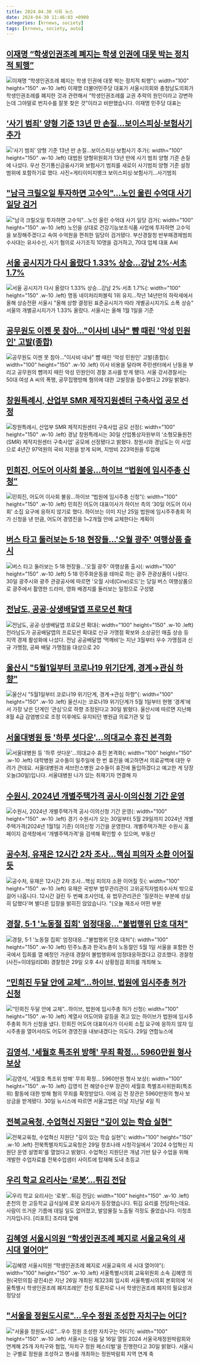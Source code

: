 ```yaml
---
title: 2024.04.30 사회 뉴스
date: 2024-04-30 11:46:03 +0900
categories: [krnews, society]
tags: [krnews, society, auto]
---
```

## [이재명 “학생인권조례 폐지는 학생 인권에 대못 박는 정치적 퇴행”](https://n.news.naver.com/mnews/article/056/0011710870)

![이재명 “학생인권조례 폐지는 학생 인권에 대못 박는 정치적 퇴행”](https://mimgnews.pstatic.net/image/origin/056/2024/04/29/11710870.jpg?type=nf220_150){: width="100" height="150" .w-10 .left}
이재명 더불어민주당 대표가 서울시의회와 충청남도의회가 학생인권조례를 폐지한 것과 관련해서 “학생인권조례를 교권 추락의 원인이라고 강변하는데 그야말로 번지수를 잘못 찾은 것”이라고 비판했습니다. 이재명 민주당 대표는

## [‘사기 범죄’ 양형 기준 13년 만 손질…보이스피싱·보험사기 추가](https://n.news.naver.com/mnews/article/018/0005727941)

![‘사기 범죄’ 양형 기준 13년 만 손질…보이스피싱·보험사기 추가](https://mimgnews.pstatic.net/image/origin/018/2024/04/30/5727941.jpg?type=nf220_150){: width="100" height="150" .w-10 .left}
대법원 양형위원회가 13년 만에 사기 범죄 양형 기준 손질에 나섰다. 우선 전기통신금융사기와 보험사기 범죄를 새로이 사기범죄 양형 기준 설정 범위에 포함하기로 했다. 사진=게티이미지뱅크 보이스피싱·보험사기…사기범죄

## ["남극 크릴오일 투자하면 고수익"…노인 울린 수억대 사기 일당 검거](https://n.news.naver.com/mnews/article/421/0007511941)

!["남극 크릴오일 투자하면 고수익"…노인 울린 수억대 사기 일당 검거](https://mimgnews.pstatic.net/image/origin/421/2024/04/30/7511941.jpg?type=nf220_150){: width="100" height="150" .w-10 .left}
노인을 상대로 건강기능보조식품 사업에 투자하면 고수익을 보장해주겠다고 속여 수억원을 편취한 일당이 검거됐다. 부산경찰청 반부패경제범죄수사대는 유사수신, 사기 혐의로 사기조직 10명을 검거하고, 70대 업체 대표 A씨

## [서울 공시지가 다시 올랐다 1.33% 상승…강남 2%·서초 1.7%](https://n.news.naver.com/mnews/article/001/0014660164)

![서울 공시지가 다시 올랐다 1.33% 상승…강남 2%·서초 1.7%](https://mimgnews.pstatic.net/image/origin/001/2024/04/30/14660164.jpg?type=nf220_150){: width="100" height="150" .w-10 .left}
명동 네이처리퍼블릭 1위 유지…작년 14년만의 하락세에서 올해 상승전환 서울시 "올해 상향 결정된 표준공시지가 따라 개별공시지가도 소폭 상승" 서울의 개별공시지가가 1.33% 올랐다. 서울시는 올해 1월 1일을 기준

## [공무원도 이젠 못 참아…"이사비 내놔" 뺨 때린 '악성 민원인' 고발(종합)](https://n.news.naver.com/mnews/article/421/0007510878)

![공무원도 이젠 못 참아…"이사비 내놔" 뺨 때린 '악성 민원인' 고발(종합)](https://mimgnews.pstatic.net/image/origin/421/2024/04/29/7510878.jpg?type=nf220_150){: width="100" height="150" .w-10 .left}
이사 비용을 달라며 주민센터에서 난동을 부리고 공무원의 뺨까지 때린 악성 민원인이 경찰 조사를 받게 됐다. 서울 강서경찰서는 50대 여성 A 씨의 폭행, 공무집행방해 혐의에 대한 고발장을 접수했다고 29일 밝혔다.

## [창원특례시, 산업부 SMR 제작지원센터 구축사업 공모 선정](https://n.news.naver.com/mnews/article/277/0005412433)

![창원특례시, 산업부 SMR 제작지원센터 구축사업 공모 선정](https://mimgnews.pstatic.net/image/origin/277/2024/04/30/5412433.jpg?type=nf220_150){: width="100" height="150" .w-10 .left}
경남 창원특례시는 30일 산업통상자원부의 ‘소형모듈원전(SMR) 제작지원센터 구축사업’ 공모에 선정됐다고 밝혔다. 창원시와 경남도는 이 사업으로 4년간 97억원의 국비 지원을 받게 되며, 지방비 223억원을 투입해

## [민희진, 어도어 이사회 불응…하이브 “법원에 임시주총 신청”](https://n.news.naver.com/mnews/article/005/0001692282)

![민희진, 어도어 이사회 불응…하이브 “법원에 임시주총 신청”](https://mimgnews.pstatic.net/image/origin/005/2024/04/29/1692282.jpg?type=nf220_150){: width="100" height="150" .w-10 .left}
민희진 어도어 대표이사가 하이브 측의 ‘30일 어도어 이사회’ 소집 요구에 응하지 않기로 했다. 하이브는 이미 지난 25일 법원에 임시주주총회 허가 신청을 낸 만큼, 어도어 경영진을 1~2개월 안에 교체한다는 계획이

## [버스 타고 둘러보는 5·18 현장들…'오월 광주' 여행상품 출시](https://n.news.naver.com/mnews/article/001/0014660696)

![버스 타고 둘러보는 5·18 현장들…'오월 광주' 여행상품 출시](https://mimgnews.pstatic.net/image/origin/001/2024/04/30/14660696.jpg?type=nf220_150){: width="100" height="150" .w-10 .left}
5·18 민주화운동을 테마로 하는 광주 관광상품이 나왔다. 30일 광주시와 광주 관광공사에 따르면 '오월 시네(Cine)로드'는 당일 버스 여행상품으로 광주에서 촬영한 드라마, 영화 배경지를 둘러보는 일정으로 구성됐

## [전남도, 공공·상생배달앱 프로모션 확대](https://n.news.naver.com/mnews/article/081/0003447757)

![전남도, 공공·상생배달앱 프로모션 확대](https://mimgnews.pstatic.net/image/origin/081/2024/04/30/3447757.jpg?type=nf220_150){: width="100" height="150" .w-10 .left}
전라남도가 공공배달앱의 프로모션 확대로 신규 가맹점 확보와 소상공인 매출 상승 등 지역 경제 활성화에 나섰다. 전남 공공배달앱 ‘먹깨비’는 지난 3월부터 우수 가맹점과 신규 가맹점, 공짜 배달 가맹점을 대상으로 20

## [울산시 "5월1일부터 코로나19 위기단계, 경계→관심 하향"](https://n.news.naver.com/mnews/article/421/0007511495)

![울산시 "5월1일부터 코로나19 위기단계, 경계→관심 하향"](https://mimgnews.pstatic.net/image/origin/421/2024/04/30/7511495.jpg?type=nf220_150){: width="100" height="150" .w-10 .left}
울산시는 코로나19 위기단계가 5월 1일부터 현행 ‘경계’에서 가장 낮은 단계인 ‘관심’으로 하향 조정된다고 30일 밝혔다. 울산시에 따르면 지난해 8월 4급 감염병으로 조정 이후에도 유지되던 병원급 의료기관 및 입

## [서울대병원 등 '하루 셧다운'…의대교수 휴진 본격화](https://n.news.naver.com/mnews/article/422/0000657481)

![서울대병원 등 '하루 셧다운'…의대교수 휴진 본격화](https://mimgnews.pstatic.net/image/origin/422/2024/04/30/657481.jpg?type=nf220_150){: width="100" height="150" .w-10 .left}
대학병원 교수들이 일주일에 한 번 휴진을 예고하면서 의료공백에 대한 우려가 큰데요. 서울대병원과 세브란스병원 교수들이 휴진에 돌입하겠다고 예고한 게 당장 오늘(30일)입니다. 서울대병원 나가 있는 취재기자 연결해 자

## [수원시, 2024년 개별주택가격 공시·이의신청 기간 운영](https://n.news.naver.com/mnews/article/002/0002329597)

![수원시, 2024년 개별주택가격 공시·이의신청 기간 운영](https://mimgnews.pstatic.net/image/origin/002/2024/04/29/2329597.jpg?type=nf220_150){: width="100" height="150" .w-10 .left}
경기 수원시가 오는 30일부터 5월 29일까지 2024년 개별주택가격(2024년 1월1일 기준) 이의신청 기간을 운영한다. 개별주택가격은 수원시 홈페이지 검색창에서 '개별주택가격'을 검색해 확인할 수 있으며, 부동산

## [공수처, 유재은 12시간 2차 조사…핵심 피의자 소환 이어질 듯](https://n.news.naver.com/mnews/article/437/0000390592)

![공수처, 유재은 12시간 2차 조사…핵심 피의자 소환 이어질 듯](https://mimgnews.pstatic.net/image/origin/437/2024/04/30/390592.jpg?type=nf220_150){: width="100" height="150" .w-10 .left}
유재은 국방부 법무관리관이 고위공직자범죄수사처 밖으로 걸어 나옵니다. 12시간 걸린 두 번째 조사인데, 유 법무관리관은 '질문하는 부분에 성실히 답했다'며 별다른 입장을 밝히진 않았습니다. "{오늘 재조사 어떤 부분

## [경찰, 5·1 '노동절 집회' 엄정대응…"불법행위 단호 대처"](https://n.news.naver.com/mnews/article/018/0005727460)

![경찰, 5·1 '노동절 집회' 엄정대응…"불법행위 단호 대처"](https://mimgnews.pstatic.net/image/origin/018/2024/04/29/5727460.jpg?type=nf220_150){: width="100" height="150" .w-10 .left}
민주노총과 한국노총이 노동절인 5월 1일 서울을 포함한 전국에서 집회를 열 예정인 가운데 경찰이 불법행위에 엄정대응하겠다고 강조했다. 경찰청 (사진=이데일리DB) 경찰청은 29일 오후 4시 상황점검 회의를 개최해 노

## [“민희진 두달 안에 교체”...하이브, 법원에 임시주총 허가 신청](https://n.news.naver.com/mnews/article/119/0002825276)

![“민희진 두달 안에 교체”...하이브, 법원에 임시주총 허가 신청](https://mimgnews.pstatic.net/image/origin/119/2024/04/29/2825276.jpg?type=nf220_150){: width="100" height="150" .w-10 .left}
계열사 어도어와 갈등을 겪고 있는 하이브가 법원에 임시주주총회 허가 신청을 냈다. 민희진 어도어 대표이사가 이사회 소집 요구에 응하지 않자 임시주총을 열어서라도 어도어 경영진을 내보내겠다는 의도다. 29일 연합뉴스에

## [김영석, '세월호 특조위 방해' 무죄 확정… 5960만원 형사 보상](https://n.news.naver.com/mnews/article/417/0000999837)

![김영석, '세월호 특조위 방해' 무죄 확정… 5960만원 형사 보상](https://mimgnews.pstatic.net/image/origin/417/2024/04/30/999837.jpg?type=nf220_150){: width="100" height="150" .w-10 .left}
김영석 전 해양수산부 장관이 세월호 특별조사위원회(특조위) 활동에 대한 방해 혐의 무죄를 확정받았다. 이에 김 전 장관은 5960만원의 형사 보상금을 받게됐다. 30일 뉴시스에 따르면 서울고법은 이날 지난달 4일 직

## [전북교육청, 수업혁신 지원단 "깊이 있는 학습 실현"](https://n.news.naver.com/mnews/article/003/0012519097)

![전북교육청, 수업혁신 지원단 "깊이 있는 학습 실현"](https://mimgnews.pstatic.net/image/origin/003/2024/04/29/12519097.jpg?type=nf220_150){: width="100" height="150" .w-10 .left}
전북특별자치도교육청은 29일 창조나래 시청각실에서 '2024 수업혁신 지원단 운영 설명회'를 열었다고 밝혔다. 수업혁신 지원단은 개념 기반 탐구 수업을 위해 개발한 수업자료를 전북수업샘터 사이트에 탑재해 도내 초등교

## [우리 학교 요리사는 ‘로봇’…튀김 전담](https://n.news.naver.com/mnews/article/056/0011711809)

![우리 학교 요리사는 ‘로봇’…튀김 전담](https://mimgnews.pstatic.net/image/origin/056/2024/04/30/11711809.jpg?type=nf220_150){: width="100" height="150" .w-10 .left}
춘천의 한 고등학교 급식실에 로봇 요리사가 등장했습니다. 튀김 요리를 전담하는데요. 사람이 뜨거운 기름에 데일 일도 없어졌고, 발암물질 노출될 걱정도 줄었습니다. 이청초 기자입니다. [리포트] 조리대 앞에

## [김혜영 서울시의원 “학생인권조례 폐지로 서울교육의 새 시대 열어야”](https://n.news.naver.com/mnews/article/081/0003447751)

![김혜영 서울시의원 “학생인권조례 폐지로 서울교육의 새 시대 열어야”](https://mimgnews.pstatic.net/image/origin/081/2024/04/30/3447751.jpg?type=nf220_150){: width="100" height="150" .w-10 .left}
서울특별시의회 교육위원회 소속 김혜영 의원(국민의힘·광진4)은 지난 26일 개최된 제323회 임시회 서울특별시의회 본회의에 ‘서울특별시 학생인권조례 폐지조례안’ 찬성 토론자로 나서 학생인권조례 폐지의 필요성과 정당성

## ["서울을 정원도시로"…우수 정원 조성한 자치구는 어디?](https://n.news.naver.com/mnews/article/421/0007512282)

!["서울을 정원도시로"…우수 정원 조성한 자치구는 어디?](https://mimgnews.pstatic.net/image/origin/421/2024/04/30/7512282.jpg?type=nf220_150){: width="100" height="150" .w-10 .left}
서울시는 다음 달 16일 열릴 2024 서울국제정원박람회와 연계해 25개 자치구와 협업, '자치구 정원 페스티벌'을 진행한다고 30일 밝혔다. 서울시는 구별로 정원을 조성하고 행사를 개최하는 정원박람회 지역 연계 축

